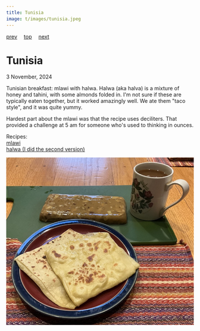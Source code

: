 ```yaml
---
title: Tunisia
image: t/images/tunisia.jpeg
---
```

[prev](trinidad_and_tobago.md)&emsp;
[top](../index.md)&emsp;
[next](turkey.md)
# Tunisia
3 November, 2024

Tunisian breakfast: mlawi with halwa. Halwa (aka halva) is a mixture
of honey and tahini, with some almonds folded in. I'm not sure if
these are typically eaten together, but it worked amazingly well. We
ate them "taco style", and it was quite yummy.

Hardest part about the mlawi was that the recipe uses deciliters. That
provided a challenge at 5 am for someone who's used to thinking in
ounces.

Recipes:<br>
[mlawi](https://thetunisianway.com/homemade-tunisian-mlawi-recipe/)<br>
[halwa (I did the second version)](https://www.arabamerica.com/halawa-the-tahini-dessert/)<br>

![breakfast](images/tunisia.jpeg)
